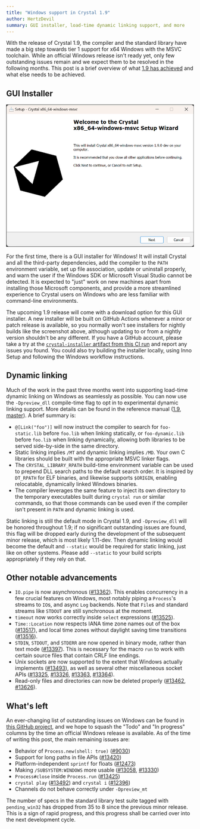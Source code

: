 ```yaml
---
title: "Windows support in Crystal 1.9"
author: HertzDevil
summary: GUI installer, load-time dynamic linking support, and more
---
```


With the release of Crystal 1.9, the compiler and the standard library have made a big step towards tier 1 support for x64 Windows with the MSVC toolchain. While an official Windows release isn't ready yet, only few outstanding issues remain and we expect them to be resolved in the following months. This post is a brief overview of what [1.9 has achieved](https://github.com/crystal-lang/crystal/pulls?q=is%3Apr+milestone%3A1.9.0+is%3Aclosed+label%3Aplatform%3Awindows) and what else needs to be achieved.

## GUI Installer

![installer](/assets/blog/2023-07-06-windows-installer.png)

For the first time, there is a GUI installer for Windows! It will install Crystal and all the third-party dependencies, add the compiler to the `PATH` environment variable, set up file association, update or uninstall properly, and warn the user if the Windows SDK or Microsoft Visual Studio cannot be detected. It is expected to "just" work on new machines apart from installing those Microsoft components, and provide a more streamlined experience to Crystal users on Windows who are less familiar with command-line environments.

The upcoming 1.9 release will come with a download option for this GUI installer. A new installer will be built on GitHub Actions whenever a minor or patch release is available, so you normally won't see installers for nightly builds like the screenshot above, although updating to or from a nightly version shouldn't be any different. If you have a GitHub account, please take a try at the [`crystal-installer` artifact from this CI run](https://github.com/crystal-lang/crystal/actions/runs/5435802346) and report any issues you found. You could also try building the installer locally, using Inno Setup and following the Windows workflow instructions.

## Dynamic linking

Much of the work in the past three months went into supporting load-time dynamic linking on Windows as seamlessly as possible. You can now use the `-Dpreview_dll` compile-time flag to opt in to experimental dynamic linking support. More details can be found in the reference manual ([1.9](https://crystal-lang.org/reference/1.9/guides/static_linking.html), [master](https://crystal-lang.org/reference/master/guides/static_linking.html)). A brief summary is:

* `@[Link("foo")]` will now instruct the compiler to search for `foo-static.lib` before `foo.lib` when linking statically, or `foo-dynamic.lib` before `foo.lib` when linking dynamically, allowing both libraries to be served side-by-side in the same directory.
* Static linking implies `/MT` and dynamic linking implies `/MD`. Your own C libraries should be built with the appropriate MSVC linker flags.
* The `CRYSTAL_LIBRARY_RPATH` build-time environment variable can be used to prepend DLL search paths to the default search order. It is inspired by `DT_RPATH` for ELF binaries, and likewise supports `$ORIGIN`, enabling relocatable, dynamically linked Windows binaries.
* The compiler leverages the same feature to inject its own directory to the temporary executables built during `crystal run` or similar commands, so that those commands can be used even if the compiler isn't present in `PATH` and dynamic linking is used.

Static linking is still the default mode in Crystal 1.9, and `-Dpreview_dll` will be honored throughout 1.9; if no significant outstanding issues are found, this flag will be dropped early during the development of the subsequent minor release, which is most likely 1.11-dev. Then dynamic linking would become the default and `--static` would be required for static linking, just like on other systems. Please add `--static` to your build scripts appropriately if they rely on that.

## Other notable advancements


* `IO.pipe` is now asynchronous ([#13362](https://github.com/crystal-lang/crystal/pull/13362)). This enables concurrency in a few crucial features on Windows, most notably piping a `Process`'s streams to `IO`s, and async `Log` backends. Note that `File`s and standard streams like `STDOUT` are still synchronous at the moment.
* `timeout` now works correctly inside `select` expressions ([#13525](https://github.com/crystal-lang/crystal/pull/13525)).
* `Time::Location` now respects IANA time zone names out of the box ([#13517](https://github.com/crystal-lang/crystal/pull/13517)), and local time zones without daylight saving time transitions ([#13516](https://github.com/crystal-lang/crystal/pull/13516)).
* `STDIN`, `STDOUT`, and `STDERR` are now opened in binary mode, rather than text mode ([#13397](https://github.com/crystal-lang/crystal/pull/13397)). This is necessary for the macro `run` to work with certain source files that contain CRLF line endings.
* Unix sockets are now supported to the extent that Windows actually implements ([#13493](https://github.com/crystal-lang/crystal/pull/13493)), as well as several other miscellaneous socket APIs ([#13325](https://github.com/crystal-lang/crystal/pull/13325), [#13326](https://github.com/crystal-lang/crystal/pull/13326), [#13363](https://github.com/crystal-lang/crystal/pull/13363), [#13364](https://github.com/crystal-lang/crystal/pull/13364)).
* Read-only files and directories can now be deleted properly ([#13462](https://github.com/crystal-lang/crystal/pull/13462), [#13626](https://github.com/crystal-lang/crystal/pull/13626)).

## What's left

An ever-changing list of outstanding issues on Windows can be found in [this GitHub project](https://github.com/orgs/crystal-lang/projects/11), and we hope to squash the "Todo" and "In progress" columns by the time an official Windows release is available. As of the time of writing this post, the main remaining issues are:

* Behavior of `Process.new(shell: true)` ([#9030](https://github.com/crystal-lang/crystal/issues/9030))
* Support for long paths in file APIs ([#13420](https://github.com/crystal-lang/crystal/issues/13420))
* Platform-independent `sprintf` for floats ([#12473](https://github.com/crystal-lang/crystal/pull/12473))
* Making `/SUBSYSTEM:WINDOWS` more usable ([#13058](https://github.com/crystal-lang/crystal/issues/13058), [#13330](https://github.com/crystal-lang/crystal/issues/13330))
* `Process#close` inside `Process.run` ([#13425](https://github.com/crystal-lang/crystal/issues/13425))
* `crystal play` ([#13492](https://github.com/crystal-lang/crystal/issues/13492)) and `crystal i` ([#12396](https://github.com/crystal-lang/crystal/issues/12396))
* Channels do not behave correctly under `-Dpreview_mt`

The number of specs in the standard library test suite tagged with `pending_win32` has dropped from 35 to 8 since the previous minor release. This is a sign of rapid progress, and this progress shall be carried over into the next development cycle.
